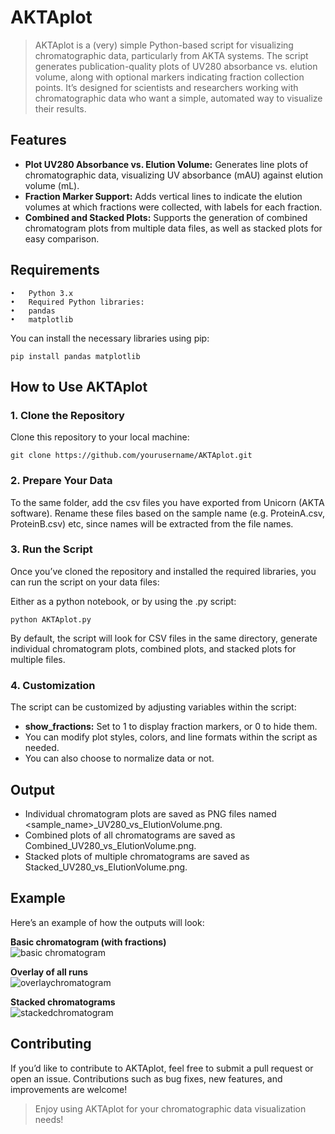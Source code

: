 # AKTAplot

> AKTAplot is a (very) simple Python-based script for visualizing chromatographic data, particularly from AKTA systems. The script generates publication-quality plots of UV280 absorbance vs. elution volume, along with optional markers indicating fraction collection points. It’s designed for scientists and researchers working with chromatographic data who want a simple, automated way to visualize their results.

## Features

- **Plot UV280 Absorbance vs. Elution Volume:** Generates line plots of chromatographic data, visualizing UV absorbance (mAU) against elution volume (mL).
- **Fraction Marker Support:** Adds vertical lines to indicate the elution volumes at which fractions were collected, with labels for each fraction.
- **Combined and Stacked Plots:** Supports the generation of combined chromatogram plots from multiple data files, as well as stacked plots for easy comparison.

## Requirements

	•	Python 3.x
	•	Required Python libraries:
	•	pandas
	•	matplotlib

You can install the necessary libraries using pip:

```pip install pandas matplotlib```

## How to Use AKTAplot

### 1. Clone the Repository

Clone this repository to your local machine:

```git clone https://github.com/yourusername/AKTAplot.git```

### 2. Prepare Your Data

To the same folder, add the csv files you have exported from Unicorn (AKTA software). Rename these files based on the sample name (e.g. ProteinA.csv, ProteinB.csv) etc, since names will be extracted from the file names. 

### 3. Run the Script

Once you’ve cloned the repository and installed the required libraries, you can run the script on your data files:

Either as a python notebook, or by using the .py script:

```python AKTAplot.py```

By default, the script will look for CSV files in the same directory, generate individual chromatogram plots, combined plots, and stacked plots for multiple files.

### 4. Customization

The script can be customized by adjusting variables within the script:

- **show_fractions:** Set to 1 to display fraction markers, or 0 to hide them.
- You can modify plot styles, colors, and line formats within the script as needed.
- You can also choose to normalize data or not. 

## Output

- Individual chromatogram plots are saved as PNG files named <sample_name>_UV280_vs_ElutionVolume.png.
- Combined plots of all chromatograms are saved as Combined_UV280_vs_ElutionVolume.png.
- Stacked plots of multiple chromatograms are saved as Stacked_UV280_vs_ElutionVolume.png.

## Example

Here’s an example of how the outputs will look: 

**Basic chromatogram (with fractions)**  
![basic chromatogram](/assets/chromexample.png)

**Overlay of all runs**  
![overlaychromatogram](/assets/overlay.png)

**Stacked chromatograms**  
![stackedchromatogram](/assets/stacked.png)

## Contributing

If you’d like to contribute to AKTAplot, feel free to submit a pull request or open an issue. Contributions such as bug fixes, new features, and improvements are welcome!

> Enjoy using AKTAplot for your chromatographic data visualization needs!
